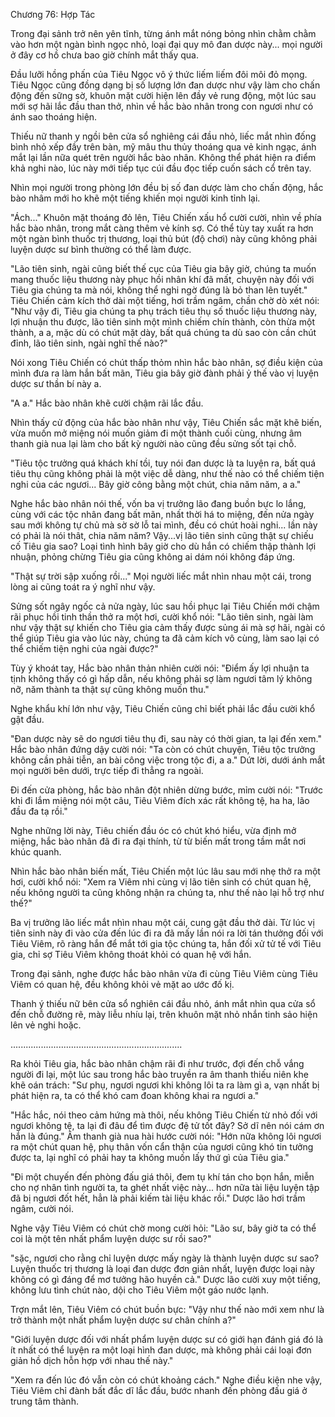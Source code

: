 




Chương 76: Hợp Tác


Trong đại sảnh trở nên yên tĩnh, từng ánh mắt nóng bỏng nhìn chằm chằm vào hơn một ngàn bình ngọc nhỏ, loại đại quy mô đan dược này... mọi người ở đây cơ hồ chưa bao giờ chính mắt thấy qua.

Đầu lưỡi hồng phấn của Tiêu Ngọc vô ý thức liếm liếm đôi môi đỏ mọng. Tiêu Ngọc cũng đồng dạng bị số lượng lớn đan dược như vậy làm cho chấn động đến sững sờ, khuôn mặt cười hiện lên đầy vẻ rung động, một lúc sau mới sợ hãi lắc đầu than thở, nhìn về hắc bào nhân trong con ngươi như có ánh sao thoáng hiện.

Thiếu nữ thanh y ngồi bên cửa sổ nghiêng cái đầu nhỏ, liếc mắt nhìn đống bình nhỏ xếp đầy trên bàn, mỹ mâu thu thủy thoáng qua vẻ kinh ngạc, ánh mắt lại lần nữa quét trên người hắc bào nhân. Không thể phát hiện ra điểm khả nghi nào, lúc này mới tiếp tục cúi đầu đọc tiếp cuốn sách cổ trên tay.

Nhìn mọi người trong phòng lớn đều bị số đan dược làm cho chấn động, hắc bào nhâm mới ho khẽ một tiếng khiến mọi người kinh tỉnh lại.

"Ách..." Khuôn mặt thoáng đỏ lên, Tiêu Chiến xấu hổ cười cười, nhìn về phía hắc bào nhân, trong mắt càng thêm vẻ kính sợ. Có thể tùy tay xuất ra hơn một ngàn bình thuốc trị thương, loại thủ bút (độ chơi) này cũng không phải luyện dược sư bình thường có thể làm được.

"Lão tiên sinh, ngài cũng biết thế cục của Tiêu gia bây giờ, chúng ta muốn mang thuốc liệu thương này phục hồi nhân khí đã mất, chuyện này đối với Tiêu gia chúng ta mà nói, không thể nghi ngờ đúng là bỏ than lên tuyết." Tiêu Chiến cảm kích thở dài một tiếng, hơi trầm ngâm, chần chờ dò xét nói: "Như vậy đi, Tiêu gia chúng ta phụ trách tiêu thụ số thuốc liệu thương này, lợi nhuận thu được, lão tiên sinh một mình chiếm chín thành, còn thừa một thành, a a, mặc dù có chút mặt dày, bất quá chúng ta dù sao còn cần chút đỉnh, lão tiên sinh, ngài nghĩ thế nào?"

Nói xong Tiêu Chiến có chút thấp thỏm nhìn hắc bào nhân, sợ điều kiện của mình đưa ra làm hắn bất mãn, Tiêu gia bây giờ đành phải ỷ thế vào vị luyện dược sư thần bí này a.

"A a." Hắc bào nhân khẽ cười chậm rãi lắc đầu.

Nhìn thấy cử động của hắc bào nhân như vậy, Tiêu Chiến sắc mặt khẽ biến, vừa muốn mở miệng nói muốn giảm đi một thành cuối cùng, nhưng âm thanh già nua lại làm cho bất kỳ người nào cũng đều sửng sốt tại chỗ.

"Tiêu tộc trưởng quá khách khí tồi, tuy nói đan dược là ta luyện ra, bất quá tiêu thụ cũng không phải là một việc dễ dàng, như thế nào có thể chiếm tiện nghi của các ngươi... Bây giờ công bằng một chút, chia năm năm, a a."

Nghe hắc bào nhân nói thế, vốn ba vị trưởng lão đang buồn bực lo lắng, cùng với các tộc nhân đang bất mãn, nhất thời há to miệng, đến nửa ngày sau mới không tự chủ mà sờ sờ lỗ tai mình, đều có chút hoài nghi... lần này có phải là nói thât, chia năm năm? Vậy...vị lão tiên sinh cũng thật sự chiếu cố Tiêu gia sao? Loại tình hình bây giờ cho dù hắn có chiếm thập thành lợi nhuận, phỏng chừng Tiêu gia cũng không ai dám nói không đáp ứng.

"Thật sự trời sập xuống rồi..." Mọi người liếc mắt nhìn nhau một cái, trong lòng ai cũng toát ra ý nghĩ như vậy.

Sửng sốt ngây ngốc cả nửa ngày, lúc sau hồi phục lại Tiêu Chiến mới chậm rãi phục hồi tinh thần thở ra một hơi, cười khổ nói: "Lão tiên sinh, ngài làm như vậy thật sự khiến cho Tiêu gia cảm thấy được sủng ái mà sợ hãi, ngài có thể giúp Tiêu gia vào lúc này, chúng ta đã cảm kích vô cùng, làm sao lại có thể chiếm tiện nghi của ngài được?"

Tùy ý khoát tay, Hắc bào nhân thản nhiên cười nói: "Điểm ấy lợi nhuận ta tịnh không thấy có gì hấp dẫn, nếu không phải sợ làm ngươi tâm lý không nỡ, năm thành ta thật sự cũng không muốn thu."

Nghe khẩu khí lớn như vậy, Tiêu Chiến cũng chỉ biết phải lắc đầu cười khổ gật đầu.

"Đan dược này sẽ do ngươi tiêu thụ đi, sau này có thời gian, ta lại đến xem." Hắc bào nhân đứng dậy cười nói: "Ta còn có chút chuyện, Tiêu tộc trưởng không cần phải tiễn, an bài công việc trong tộc đi, a a." Dứt lời, dưới ánh mắt mọi người bên dưới, trực tiếp đi thẳng ra ngoài.

Đi đến cửa phòng, hắc bào nhân đột nhiên dừng bước, mỉm cười nói: "Trước khi đi lắm miệng nói một câu, Tiêu Viêm đích xác rất không tệ, ha ha, lão đầu đa tạ rồi."

Nghe những lời này, Tiêu chiến đầu óc có chút khó hiểu, vừa định mở miệng, hắc bào nhân đã đi ra đại thính, từ từ biến mất trong tầm mắt nơi khúc quanh.

Nhìn hắc bào nhân biến mất, Tiêu Chiến một lúc lâu sau mới nhẹ thở ra một hơi, cười khổ nói: "Xem ra Viêm nhi cùng vị lão tiên sinh có chút quan hệ, nếu không người ta cũng không nhận ra chúng ta, như thế nào lại hỗ trợ như thế?"

Ba vị trưởng lão liếc mắt nhìn nhau một cái, cung gật đầu thở dài. Từ lúc vị tiên sinh này đi vào cửa đến lúc đi ra đã mấy lần nói ra lời tán thưởng đối với Tiêu Viêm, rõ ràng hắn để mắt tới gia tộc chúng ta, hắn đối xử tử tế với Tiêu gia, chỉ sợ Tiêu Viêm không thoát khỏi có quan hệ với hắn.

Trong đại sảnh, nghe được hắc bào nhân vừa đi cùng Tiêu Viêm cùng Tiêu Viêm có quan hệ, đều không khỏi vẻ mặt ao ước đố kị.

Thanh ý thiếu nữ bên cửa sổ nghiên cái đầu nhỏ, ánh mắt nhìn qua cửa sổ đến chỗ đường rẽ, mày liễu nhíu lại, trên khuôn mặt nhỏ nhắn tinh sảo hiện lên vẻ nghi hoặc.

....................................................................

Ra khỏi Tiêu gia, hắc bào nhân chậm rãi đi như trước, đợi đến chỗ vắng người đi lại, một lúc sau trong hắc bào truyền ra âm thanh thiếu niên khe khẽ oán trách: "Sư phụ, ngươi ngươi khi không lôi ta ra làm gì a, vạn nhất bị phát hiện ra, ta có thể khó cam đoan không khai ra ngươi a."

"Hắc hắc, nói theo cảm hứng mà thôi, nếu không Tiêu Chiến từ nhỏ đối với ngươi không tệ, ta lại đi đâu để tìm được đệ tử tốt đây? Sở dĩ nên nói cám ơn hắn là đúng." Âm thanh già nua hài hước cười nói: "Hớn nữa không lôi ngươi ra một chút quan hệ, phụ thân vốn cẩn thận của ngươi cũng khó tin tưởng được ta, lại nghĩ có phải hay ta không muốn lấy thứ gì của Tiêu gia."

"Đi một chuyến đến phòng đấu giá thôi, đem tụ khí tán cho bọn hắn, miễn cho nợ nhân tình người ta, ta ghét nhất việc này... hơn nữa tài liệu luyện tập đã bị ngươi đốt hết, hẳn là phải kiếm tài liệu khác rồi." Dược lão hơi trầm ngâm, cười nói.

Nghe vậy Tiêu Viêm có chút chờ mong cười hỏi: "Lão sư, bây giờ ta có thể coi là một tên nhất phẩm luyện dược sư rồi sao?"

"sặc, ngươi cho rằng chỉ luyện dược mấy ngày là thành luyện dược sư sao? Luyện thuốc trị thương là loại đan dược đơn giản nhất, luyện được loại này không có gì đáng để mơ tưởng hão huyền cả." Dược lão cười xuy một tiếng, không lưu tình chút nào, dội cho Tiêu Viêm một gáo nước lạnh.

Trợn mắt lên, Tiêu Viêm có chút buồn bực: "Vậy như thế nào mới xem như là trở thành một nhất phẩm luyện dược sư chân chính a?"

"Giới luyện dược đối với nhất phẩm luyện dược sư có giới hạn đánh giá đó là ít nhất có thể luyện ra một loại hình đan dược, mà không phải cái loại đơn giản hồ dịch hỗn hợp với nhau thế này."

"Xem ra đến lúc đó vẫn còn có chút khoảng cách." Nghe điều kiện nhe vậy, Tiêu Viêm chỉ đành bất đắc dĩ lắc đầu, bước nhanh đến phòng đấu giá ở trung tâm thành.




